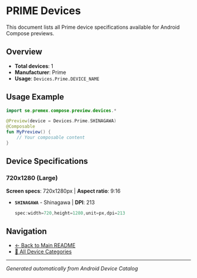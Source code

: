 # PRIME Devices

This document lists all Prime device specifications available for Android Compose previews.

## Overview

- **Total devices**: 1
- **Manufacturer**: Prime
- **Usage**: `Devices.Prime.DEVICE_NAME`

## Usage Example

```kotlin
import se.premex.compose.preview.devices.*

@Preview(device = Devices.Prime.SHINAGAWA)
@Composable
fun MyPreview() {
    // Your composable content
}
```

## Device Specifications

### 720x1280 (Large)

**Screen specs**: 720x1280px | **Aspect ratio**: 9:16

- **`SHINAGAWA`** - Shinagawa | **DPI**: 213
  ```kotlin
  spec:width=720,height=1280,unit=px,dpi=213
  ```

## Navigation

- [← Back to Main README](../../README.md)
- [📱 All Device Categories](../README.md)

---
*Generated automatically from Android Device Catalog*
